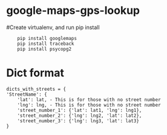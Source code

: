 # google-maps-gps-lookup

#Create virtualenv, and run pip install
```
    pip install googlemaps
    pip install traceback
    pip install psycopg2
```
# Dict format
```
dicts_with_streets = {
'StreetName': {
    'lat': lat, - This is for those with no street number
    'lng': lng, - This is for those with no street number
    'street_number_1': {'lat': lat1, 'lng': lng1},
    'street_number_2': {'lng': lng2, 'lat': lat2},
    'street_number_3': {'lng': lng3, 'lat': lat3}
}
```
